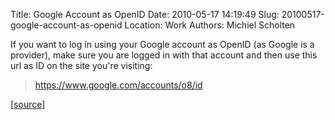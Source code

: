 Title: Google Account as OpenID
Date: 2010-05-17 14:19:49
Slug: 20100517-google-account-as-openid
Location: Work
Authors: Michiel Scholten

<p>If you want to log in using your Google account as OpenID (as Google is a provider), make sure you are logged in with that account and then use this url as ID on the site you're visiting:</p>

<blockquote><p><a href="https://www.google.com/accounts/o8/id">https://www.google.com/accounts/o8/id</a></p></blockquote>

<p>[<a href="http://lists.openid.net/pipermail/openid-general/2009-July/009271.html">source</a>]</p>